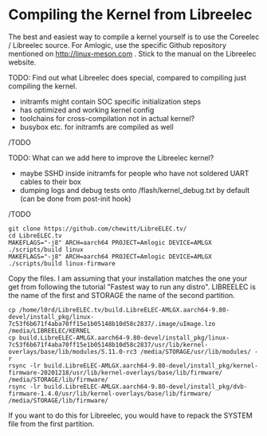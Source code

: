 Compiling the Kernel from Libreelec
===================================

The best and easiest way to compile a kernel yourself is to use the Coreelec / Libreelec source. For Amlogic, use the specific Github repository mentioned on http://linux-meson.com . Stick to the manual on the Libreelec website.

TODO: Find out what Libreelec does special, compared to compiling just compiling the kernel.

- initramfs might contain SOC specific initialization steps
- has optimized and working kernel config
- toolchains for cross-compilation not in actual kernel?
- busybox etc. for initramfs are compiled as well

/TODO

TODO: What can we add here to improve the Libreelec kernel?

- maybe SSHD inside initramfs for people who have not soldered UART cables to their box
- dumping logs and debug tests onto /flash/kernel_debug.txt by default (can be done from post-init hook)

/TODO


```
git clone https://github.com/chewitt/LibreELEC.tv/
cd LibreELEC.tv
MAKEFLAGS="-j8" ARCH=aarch64 PROJECT=Amlogic DEVICE=AMLGX ./scripts/build linux
MAKEFLAGS="-j8" ARCH=aarch64 PROJECT=Amlogic DEVICE=AMLGX ./scripts/build linux-firmware
```

Copy the files. I am assuming that your installation matches the one your get from following the tutorial "Fastest way to run any distro". LIBREELEC is the name of the first and STORAGE the name of the second partition.
```
cp /home/l0rd/LibreELEC.tv/build.LibreELEC-AMLGX.aarch64-9.80-devel/install_pkg/linux-7c53f6b671f4aba70ff15e1b05148b10d58c2837/.image/uImage.lzo /media/LIBREELEC/KERNEL
cp build.LibreELEC-AMLGX.aarch64-9.80-devel/install_pkg/linux-7c53f6b671f4aba70ff15e1b05148b10d58c2837/usr/lib/kernel-overlays/base/lib/modules/5.11.0-rc3 /media/STORAGE/usr/lib/modules/ -r
rsync -lr build.LibreELEC-AMLGX.aarch64-9.80-devel/install_pkg/kernel-firmware-20201218/usr/lib/kernel-overlays/base/lib/firmware/ /media/STORAGE/lib/firmware/
rsync -lr build.LibreELEC-AMLGX.aarch64-9.80-devel/install_pkg/dvb-firmware-1.4.0/usr/lib/kernel-overlays/base/lib/firmware/ /media/STORAGE/lib/firmware/
```
If you want to do this for Libreelec, you would have to repack the SYSTEM file from the first partition.
